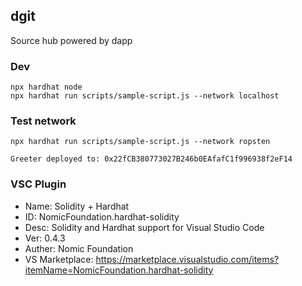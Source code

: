 ## dgit
Source hub powered by dapp

### Dev
```
npx hardhat node
npx hardhat run scripts/sample-script.js --network localhost
```
### Test network
```
npx hardhat run scripts/sample-script.js --network ropsten

Greeter deployed to: 0x22fCB380773027B246b0EAfafC1f996938f2eF14
```
### VSC Plugin
- Name: Solidity + Hardhat
- ID: NomicFoundation.hardhat-solidity
- Desc: Solidity and Hardhat support for Visual Studio Code
- Ver: 0.4.3
- Auther: Nomic Foundation
- VS Marketplace: https://marketplace.visualstudio.com/items?itemName=NomicFoundation.hardhat-solidity

